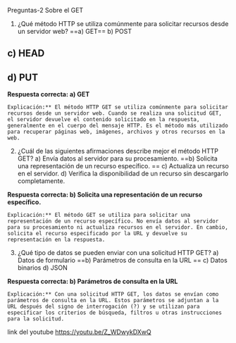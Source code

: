 Preguntas-2 Sobre el GET
1. ¿Qué método HTTP se utiliza comúnmente para solicitar recursos desde un servidor web? 
==a) GET== 
 b) POST
 ## c) HEAD 
 ## d) PUT
    
**Respuesta correcta: a) GET**
    
`Explicación:** El método HTTP GET se utiliza comúnmente para solicitar recursos desde un servidor web. Cuando se realiza una solicitud GET, el servidor devuelve el contenido solicitado en la respuesta, generalmente en el cuerpo del mensaje HTTP. Es el método más utilizado para recuperar páginas web, imágenes, archivos y otros recursos en la web.`
    
2. ¿Cuál de las siguientes afirmaciones describe mejor el método HTTP GET? 
a) Envía datos al servidor para su procesamiento. 
==b) Solicita una representación de un recurso específico. ==
c) Actualiza un recurso en el servidor. 
d) Verifica la disponibilidad de un recurso sin descargarlo completamente.
    
**Respuesta correcta: b) Solicita una representación de un recurso específico.**
    
`Explicación:** El método GET se utiliza para solicitar una representación de un recurso específico. No envía datos al servidor para su procesamiento ni actualiza recursos en el servidor. En cambio, solicita el recurso especificado por la URL y devuelve su representación en la respuesta.`
    
3. ¿Qué tipo de datos se pueden enviar con una solicitud HTTP GET? 
 a) Datos de formulario 
 ==b) Parámetros de consulta en la URL ==
 c) Datos binarios 
 d) JSON
    
**Respuesta correcta: b) Parámetros de consulta en la URL**
    
`Explicación:** Con una solicitud HTTP GET, los datos se envían como parámetros de consulta en la URL. Estos parámetros se adjuntan a la URL después del signo de interrogación (?) y se utilizan para especificar los criterios de búsqueda, filtros u otras instrucciones para la solicitud.`


link del youtube
https://youtu.be/Z_WDwykDXwQ